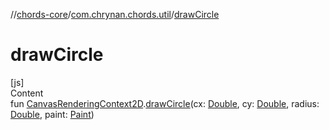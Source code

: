 //[chords-core](../../index.md)/[com.chrynan.chords.util](index.md)/[drawCircle](draw-circle.md)



# drawCircle  
[js]  
Content  
fun [CanvasRenderingContext2D](https://kotlinlang.org/api/latest/jvm/stdlib/org.w3c.dom/-canvas-rendering-context2-d/index.html).[drawCircle](draw-circle.md)(cx: [Double](https://kotlinlang.org/api/latest/jvm/stdlib/kotlin/-double/index.html), cy: [Double](https://kotlinlang.org/api/latest/jvm/stdlib/kotlin/-double/index.html), radius: [Double](https://kotlinlang.org/api/latest/jvm/stdlib/kotlin/-double/index.html), paint: [Paint](../com.chrynan.chords.graphics/-paint/index.md))  



